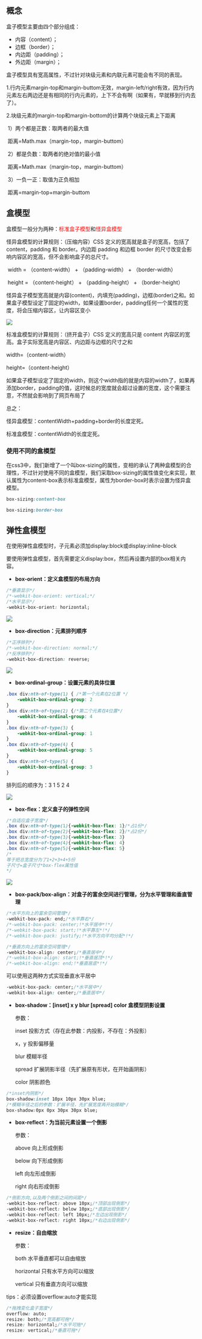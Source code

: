 ## 概念

盒子模型主要由四个部分组成：

- 内容（content）；
- 边框（border）；
- 内边距（padding）；
- 外边距（margin）；

盒子模型具有宽高属性，不过针对块级元素和内联元素可能会有不同的表现。

1.行内元素margin-top和margin-buttom无效，margin-left/right有效，因为行内元素左右两边还是有相同的行内元素的，上下不会有啊（如果有，早就移到行内去了）。 

2.块级元素的margin-top和margin-bottom的计算两个块级元素上下距离

​	1）两个都是正数：取两者的最大值

​	距离=Math.max（margin-top，margin-buttom）

​	2）都是负数：取两者的绝对值的最小值

​	距离=Math.max（margin-top，margin-buttom）

​	3）一负一正：取值为正负相加

​	距离=margin-top+margin-buttom

## 盒模型

盒模型一般分为两种：<span style="color: #f00">标准盒子模型</span>和<span style="color: red">怪异盒模型</span>

怪异盒模型的计算规则：（压缩内容）CSS 定义的宽高就是盒子的宽高，包括了 content，padding 和 border。内边距 padding 和边框 border 的尺寸改变会影响内容区的宽高，但不会影响盒子的总尺寸。

​	width = （content-width） + （padding-width） + （border-width）

​	height = （content-height） + （padding-height） + （border-height）

怪异盒子模型宽高就是内容(content)，内填充(padding)，边框(border)之和。如果盒子模型设定了固定的width，如果设置border，padding任何一个属性的宽度，将会压缩内容区，让内容区变小

![](E:\WebStorm_Dir\articles\images\box1.png)

标准盒模型的计算规则：（挤开盒子）CSS 定义的宽高只是 content 内容区的宽高。盒子实际宽高是内容区、内边距与边框的尺寸之和

width=（content-width）

height=（content-height）

如果盒子模型设定了固定的width，则这个width指的就是内容的width了，如果再添加border，padding的值，这时候总的宽度就会超过设置的宽度，这个需要注意，不然就会影响到了网页布局了 

总之：

怪异盒模型：contentWidth+padding+border的长度定死。

标准盒模型：contentWidth的长度定死。

### 使用不同的盒模型

在css3中，我们新增了一个叫box-sizing的属性，变相的承认了两种盒模型的合理性，不过针对使用不同的盒模型，我们采取box-sizing的属性值变化来实现，默认属性为content-box表示标准盒模型，属性为border-box时表示设置为怪异盒模型。 

```css
box-sizing:content-box

box-sizing:border-box
```

## 弹性盒模型

在使用弹性盒模型时，子元素必须加display:block或display:inline-block 

要使用弹性盒模型，首先需要定义display:box，然后再设置内部的box相关内容。

- **box-orient：定义盒模型的布局方向**

```css
/*垂直显示*/
/*-webkit-box-orient: vertical;*/
/*水平显示*/
-webkit-box-orient: horizontal;
```

![](E:\WebStorm_Dir\articles\images\box-orient.png)

- **box-direction：元素排列顺序** 

```css
/*正序排列*/
/*-webkit-box-direction: normal;*/
/*反序排列*/
-webkit-box-direction: reverse;
```

![](E:\WebStorm_Dir\articles\images\box-direction.png)

- **box-ordinal-group：设置元素的具体位置** 

```css
.box div:nth-of-type(1) { /*第一个元素在2位置 */
    -webkit-box-ordinal-group: 2
}
.box div:nth-of-type(2) {/*第二个元素在4位置*/
    -webkit-box-ordinal-group: 4
}
.box div:nth-of-type(3) {
    -webkit-box-ordinal-group: 1
}
.box div:nth-of-type(4) {
    -webkit-box-ordinal-group: 5
}
.box div:nth-of-type(5) {
    -webkit-box-ordinal-group: 3
}
```

排列后的顺序为：3 1 5 2 4 

![](E:\WebStorm_Dir\articles\images\box-ordinal-group.png)

- **box-flex：定义盒子的弹性空间** 

```css
/*自适应盒子宽度*/
.box div:nth-of-type(1){-webkit-box-flex: 1}/*占1份*/
.box div:nth-of-type(2){-webkit-box-flex: 2}/*占2份*/
.box div:nth-of-type(3){-webkit-box-flex: 3}
.box div:nth-of-type(4){-webkit-box-flex: 4}
.box div:nth-of-type(5){-webkit-box-flex: 5}
/*
等于把总宽度分为了1+2+3+4+5份
子尺寸=盒子尺寸*box-flex属性值
*/
```

![](E:\WebStorm_Dir\articles\images\box-flex.png)

- **box-pack/box-align：对盒子的富余空间进行管理，分为水平管理和垂直管理** 

```css
/*水平方向上的富余空间管理*/
-webkit-box-pack: end;/*水平靠右*/
/*-webkit-box-pack: center;!*水平居中*!*/
/*-webkit-box-pack: start;!*水平靠左*!*/
/*-webkit-box-pack: justify;!*水平方向平均分配*!*/

/*垂直方向上的富余空间管理*/
-webkit-box-align: center;/*垂直居中*/
/*-webkit-box-align: start;!*垂直居顶*!*/
/*-webkit-box-align: end;!*垂直居底*!*/
```

可以使用这两种方式实现垂直水平居中

```css
-webkit-box-pack: center;/*水平居中*/
-webkit-box-align: center;/*垂直居中*/
```

- **box-shadow：[inset] x y blur [spread] color 盒模型阴影设置**

  参数：

  inset	投影方式（存在此参数：内投影，不存在：外投影）

  x，y		投影偏移量

  blur		模糊半径

  spread	扩展阴影半径（先扩展原有形状，在开始画阴影）

  color 	阴影颜色

```CSS
/*inset内阴影*/
box-shadow:inset 10px 10px 30px blue;
/*模糊半径之后的参数：扩展半径，先扩展宽度再开始模糊*/
box-shadow:0px 0px 30px 30px blue;
```

- **box-reflect：为当前元素设置一个倒影** 

  参数：

  above		向上形成倒影

  below		向下形成倒影

  left			向左形成倒影

  right		向右形成倒影

```CSS
/*倒影方向,以及两个倒影之间的间距*/
-webkit-box-reflect: above 10px;/*顶部出现倒影*/
-webkit-box-reflect: below 10px;/*底部出现倒影*/
-webkit-box-reflect: left 10px;/*左边出现倒影*/
-webkit-box-reflect: right 10px;/*右边出现倒影*/
```

- **resize：自由缩放** 

  参数：

  both			水平垂直都可以自由缩放

  horizontal	只有水平方向可以缩放

  vertical		只有垂直方向可以缩放

tips：必须设置overflow:auto才能实现

```CSS
/*拖拽变化盒子宽度*/
overflow: auto;
resize: both;/*宽高都可拖*/
resize: horizontal;/*水平可拖*/
resize: vertical;/*垂直可拖*/
```













































































































